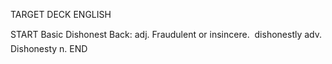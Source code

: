 TARGET DECK
ENGLISH

START
Basic
Dishonest
Back: adj. Fraudulent or insincere.  dishonestly adv. Dishonesty n.
END
